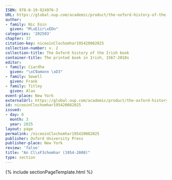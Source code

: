 ```yaml
---
ISBN: 978-0-19-924976-3
URL: https://global.oup.com/academic/product/the-oxford-history-of-the-irish-book-volume-ii-9780199249763?cc=ge&lang=3n#
author:
- family: Nic Eoin
  given: "M\xE1ir\xEDn"
categories: '202503'
chapter: 37
citation-key: niceoinClochomhar195420082025
collection-number: v. 2
collection-title: The Oxford history of the Irish book
container-title: The printed book in Irish, 1567-2010s
editor:
- family: Ciardha
  given: "\xC9amonn \xD3"
- family: Sewell
  given: Frank
- family: Titley
  given: Alan
event-place: New York
externalUrl: https://global.oup.com/academic/product/the-oxford-history-of-the-irish-book-volume-ii-9780199249763?cc=ge&lang=3n#
id: niceoinClochomhar195420082025
issued:
- day: 6
  month: 3
  year: 2025
layout: page
permalink: /niceoinClochomhar195420082025
publisher: Oxford University Press
publisher-place: New York
review: 'false'
title: "An Cl\xF3chomhar (1954-2008)"
type: section
---
```

{% include sectionPageTemplate.html %}